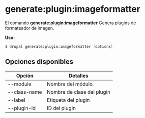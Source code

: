 # generate:plugin:imageformatter
El comando **generate:plugin:imageformatter** Genera plugins de formateador de imagen.

**Uso:**
```
$ drupal generate:plugin:imageformatter [options] 
```

## Opciones disponibles
Opción | Detalles
-------|-------------
--module | Nombre del módulo.
--class-name | Nombre de clase del plugin
--label | Etiqueta del plugin
--plugin-id | ID del plugin

